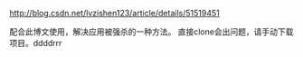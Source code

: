 http://blog.csdn.net/lvzishen123/article/details/51519451

配合此博文使用，解决应用被强杀的一种方法。 直接clone会出问题，请手动下载项目。ddddrrr
